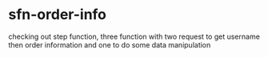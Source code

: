 # sfn-order-info

checking out step function, three function with two request to get username then order information and one to do some data manipulation
